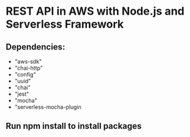 # REST API in AWS with Node.js and Serverless Framework
## Dependencies:
  -  "aws-sdk"
  -  "chai-http"
  -  "config"
  -  "uuid"
  -  "chai"
  -  "jest"
  -  "mocha"
  - "serverless-mocha-plugin

## Run npm install to install packages



  